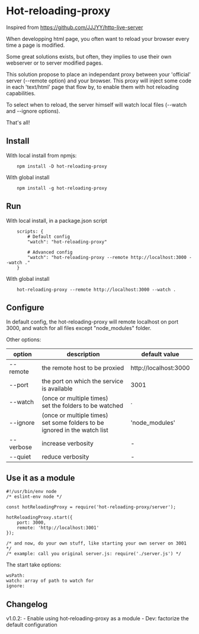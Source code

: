 # Hot-reloading-proxy

Inspired from https://github.com/JJJYY/http-live-server

When developping html page, you often want to reload your browser every time a page is modified.

Some great solutions exists, but often, they implies to use their own webserver or to server modified pages.

This solution propose to place an independant proxy between your 'official' server (--remote option) and
your browser. This proxy will inject some code in each 'text/html' page that flow by, to enable them
with hot reloading capabilities.

To select when to reload, the server himself will watch local files (--watch and --ignore options).

That's all!

## Install

With local install from npmjs:

```lang=js
    npm install -D hot-reloading-proxy
```

With global install

```lang=js
    npm install -g hot-reloading-proxy
```


## Run

With local install, in a package.json script

```lang=js
    scripts: {
        # Default config
        "watch": "hot-reloading-proxy"

        # Advanced config
        "watch": "hot-reloading-proxy --remote http://localhost:3000 --watch ."
    }
```

With global install

```lang=js
    hot-reloading-proxy --remote http://localhost:3000 --watch .
```

## Configure

In default config, the hot-reloading-proxy will remote localhost on port 3000, and watch for all files
except "node_modules" folder.

Other options:

|option    | description | default value    |
|----------|-------------|------------------|
|--remote  | the remote host to be proxied |http://localhost:3000
|--port    | the port on which the service is available | 3001
|--watch   | (once or multiple times)<br> set the folders to be watched | .
|--ignore  | (once or multiple times)<br>set some folders to be ignored in the watch list | 'node_modules'
|--verbose | increase verbosity | - |
|--quiet   | reduce verbosity | - |

## Use it as a module

```lang=javascript
#!/usr/bin/env node
/* eslint-env node */

const hotReloadingProxy = require('hot-reloading-proxy/server');

hotReloadingProxy.start({
	port: 3000,
	remote: 'http://localhost:3001'
});

/* and now, do your own stuff, like starting your own server on 3001 */
/* example: call you original server.js: require('./server.js') */
```

The start take options:

	wsPath: 
    watch: array of path to watch for
    ignore:


## Changelog

v1.0.2:
    - Enable using hot-reloading-proxy as a module
    - Dev: factorize the default configuration
